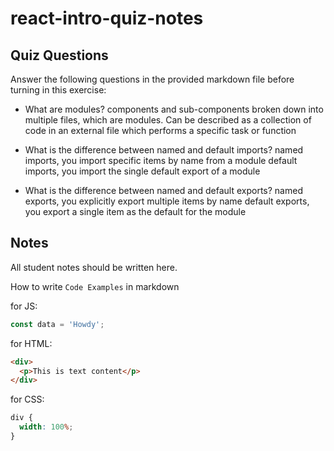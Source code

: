 # react-intro-quiz-notes

## Quiz Questions

Answer the following questions in the provided markdown file before turning in this exercise:

- What are modules?
  components and sub-components broken down into multiple files, which are modules. Can be described as a collection of code in an external file which performs a specific task or function

- What is the difference between named and default imports?
  named imports, you import specific items by name from a module
  default imports, you import the single default export of a module

- What is the difference between named and default exports?
  named exports, you explicitly export multiple items by name
  default exports, you export a single item as the default for the module

## Notes

All student notes should be written here.

How to write `Code Examples` in markdown

for JS:

```javascript
const data = 'Howdy';
```

for HTML:

```html
<div>
  <p>This is text content</p>
</div>
```

for CSS:

```css
div {
  width: 100%;
}
```

